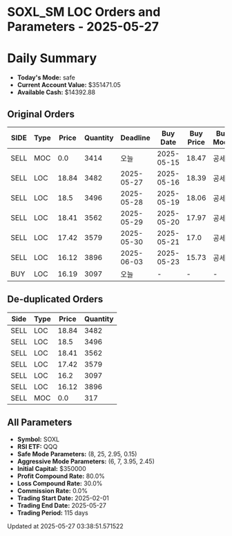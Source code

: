 # SOXL_SM LOC Orders and Parameters - 2025-05-27

# Daily Summary

- **Today's Mode:** safe
- **Current Account Value:** $351471.05
- **Available Cash:** $14392.88

## Original Orders

| SIDE | Type | Price | Quantity | Deadline | Buy Date | Buy Price | Buy Mode |
|------|------|-------|----------|----------|----------|-----------|----------|
| SELL | MOC | 0.0 | 3414 | 오늘 | 2025-05-15 | 18.47 | 공세 |
| SELL | LOC | 18.84 | 3482 | 2025-05-27 | 2025-05-16 | 18.39 | 공세 |
| SELL | LOC | 18.5 | 3496 | 2025-05-28 | 2025-05-19 | 18.06 | 공세 |
| SELL | LOC | 18.41 | 3562 | 2025-05-29 | 2025-05-20 | 17.97 | 공세 |
| SELL | LOC | 17.42 | 3579 | 2025-05-30 | 2025-05-21 | 17.0 | 공세 |
| SELL | LOC | 16.12 | 3896 | 2025-06-03 | 2025-05-23 | 15.73 | 공세 |
| BUY | LOC | 16.19 | 3097 | 오늘 | - | - | - |

## De-duplicated Orders

| Side | Type | Price | Quantity |
|------|------|-------|----------|
| SELL | LOC | 18.84 | 3482 |
| SELL | LOC | 18.5 | 3496 |
| SELL | LOC | 18.41 | 3562 |
| SELL | LOC | 17.42 | 3579 |
| SELL | LOC | 16.2 | 3097 |
| SELL | LOC | 16.12 | 3896 |
| SELL | MOC | 0.0 | 317 |

## All Parameters

- **Symbol:** SOXL
- **RSI ETF:** QQQ
- **Safe Mode Parameters:** (8, 25, 2.95, 0.15)
- **Aggressive Mode Parameters:** (6, 7, 3.95, 2.45)
- **Initial Capital:** $350000
- **Profit Compound Rate:** 80.0%
- **Loss Compound Rate:** 30.0%
- **Commission Rate:** 0.0%
- **Trading Start Date:** 2025-02-01
- **Trading End Date:** 2025-05-27
- **Trading Period:** 115 days

Updated at 2025-05-27 03:38:51.571522
